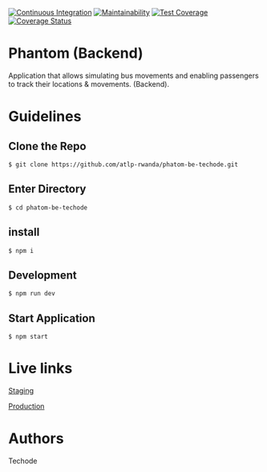 

[![Continuous Integration](https://github.com/atlp-rwanda/phatom-be-techode/actions/workflows/develop.yml/badge.svg)](https://github.com/atlp-rwanda/phatom-be-techode/actions/workflows/develop.yml) [![Maintainability](https://api.codeclimate.com/v1/badges/9106b0c38340a9e4b148/maintainability)](https://codeclimate.com/github/atlp-rwanda/phatom-be-techode/maintainability) [![Test Coverage](https://api.codeclimate.com/v1/badges/9106b0c38340a9e4b148/test_coverage)](https://codeclimate.com/github/atlp-rwanda/phatom-be-techode/test_coverage) [![Coverage Status](https://coveralls.io/repos/github/atlp-rwanda/phatom-be-techode/badge.svg?branch=ft-create-roles-set-permissions-TP-9)](https://coveralls.io/github/atlp-rwanda/phatom-be-techode?branch=ft-create-roles-set-permissions-TP-9)

# Phantom (Backend)

Application that allows simulating bus movements and enabling passengers to track their locations & movements. 
(Backend).

# Guidelines

## Clone the Repo

```
$ git clone https://github.com/atlp-rwanda/phatom-be-techode.git 
```

## Enter Directory

```
$ cd phatom-be-techode 
```

## install
```
$ npm i 
```

## Development

```
$ npm run dev
```

## Start Application

```
$ npm start
```

# Live links

[Staging](url)

[Production](url)

# Authors

Techode